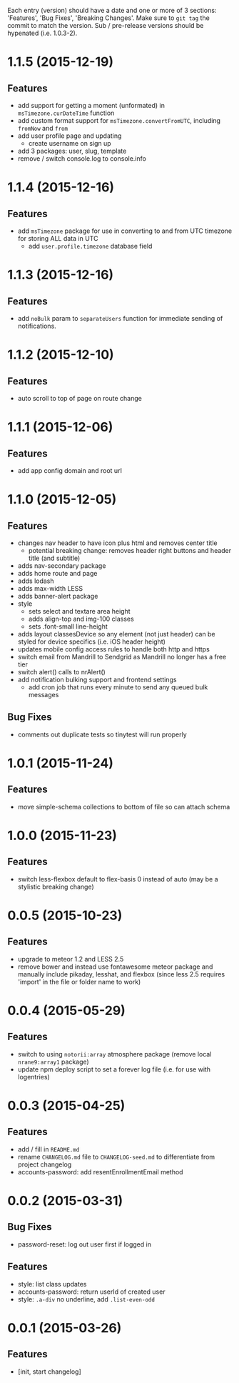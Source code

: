 Each entry (version) should have a date and one or more of 3 sections: 'Features', 'Bug Fixes', 'Breaking Changes'. Make sure to `git tag` the commit to match the version. Sub / pre-release versions should be hypenated (i.e. 1.0.3-2).

# 1.1.5 (2015-12-19)

## Features
- add support for getting a moment (unformated) in `msTimezone.curDateTime` function
- add custom format support for `msTimezone.convertFromUTC`, including `fromNow` and `from`
- add user profile page and updating
  - create username on sign up
- add 3 packages: user, slug, template
- remove / switch console.log to console.info 


# 1.1.4 (2015-12-16)

## Features
- add `msTimezone` package for use in converting to and from UTC timezone for storing ALL data in UTC
  - add `user.profile.timezone` database field


# 1.1.3 (2015-12-16)

## Features
- add `noBulk` param to `separateUsers` function for immediate sending of notifications.


# 1.1.2 (2015-12-10)

## Features
- auto scroll to top of page on route change


# 1.1.1 (2015-12-06)

## Features
- add app config domain and root url


# 1.1.0 (2015-12-05)

## Features
- changes nav header to have icon plus html and removes center title
  - potential breaking change: removes header right buttons and header title (and subtitle)
- adds nav-secondary package
- adds home route and page
- adds lodash
- adds max-width LESS
- adds banner-alert package
- style
  - sets select and textare area height
  - adds align-top and img-100 classes
  - sets .font-small line-height
- adds layout classesDevice so any element (not just header) can be styled for device specifics (i.e. iOS header height)
- updates mobile config access rules to handle both http and https
- switch email from Mandrill to Sendgrid as Mandrill no longer has a free tier
- switch alert() calls to nrAlert()
- add notification bulking support and frontend settings
  - add cron job that runs every minute to send any queued bulk messages

## Bug Fixes
- comments out duplicate tests so tinytest will run properly


# 1.0.1 (2015-11-24)

## Features
- move simple-schema collections to bottom of file so can attach schema


# 1.0.0 (2015-11-23)

## Features
- switch less-flexbox default to flex-basis 0 instead of auto (may be a stylistic breaking change)


# 0.0.5 (2015-10-23)

## Features
- upgrade to meteor 1.2 and LESS 2.5
- remove bower and instead use fontawesome meteor package and manually include pikaday, lesshat, and flexbox (since less 2.5 requires 'import' in the file or folder name to work)


# 0.0.4 (2015-05-29)

## Features
- switch to using `notorii:array` atmosphere package (remove local `nrane9:array1` package)
- update npm deploy script to set a forever log file (i.e. for use with logentries)


# 0.0.3 (2015-04-25)

## Features
- add / fill in `README.md`
- rename `CHANGELOG.md` file to `CHANGELOG-seed.md` to differentiate from project changelog
- accounts-password: add resentEnrollmentEmail method


# 0.0.2 (2015-03-31)

## Bug Fixes
- password-reset: log out user first if logged in

## Features
- style: list class updates
- accounts-password: return userId of created user
- style: `.a-div` no underline, add `.list-even-odd`


# 0.0.1 (2015-03-26)

## Features
- [init, start changelog]
